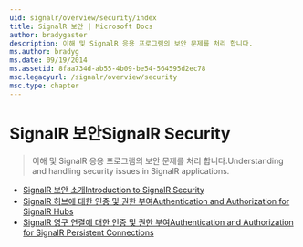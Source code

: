 ```yaml
---
uid: signalr/overview/security/index
title: SignalR 보안 | Microsoft Docs
author: bradygaster
description: 이해 및 SignalR 응용 프로그램의 보안 문제를 처리 합니다.
ms.author: bradyg
ms.date: 09/19/2014
ms.assetid: 8faa734d-ab55-4b09-be54-564595d2ec78
msc.legacyurl: /signalr/overview/security
msc.type: chapter
---
```

<a name="signalr-security"></a><span data-ttu-id="73e36-103">SignalR 보안</span><span class="sxs-lookup"><span data-stu-id="73e36-103">SignalR Security</span></span>
====================
> <span data-ttu-id="73e36-104">이해 및 SignalR 응용 프로그램의 보안 문제를 처리 합니다.</span><span class="sxs-lookup"><span data-stu-id="73e36-104">Understanding and handling security issues in SignalR applications.</span></span>


- [<span data-ttu-id="73e36-105">SignalR 보안 소개</span><span class="sxs-lookup"><span data-stu-id="73e36-105">Introduction to SignalR Security</span></span>](introduction-to-security.md)
- [<span data-ttu-id="73e36-106">SignalR 허브에 대한 인증 및 권한 부여</span><span class="sxs-lookup"><span data-stu-id="73e36-106">Authentication and Authorization for SignalR Hubs</span></span>](hub-authorization.md)
- [<span data-ttu-id="73e36-107">SignalR 영구 연결에 대한 인증 및 권한 부여</span><span class="sxs-lookup"><span data-stu-id="73e36-107">Authentication and Authorization for SignalR Persistent Connections</span></span>](persistent-connection-authorization.md)
